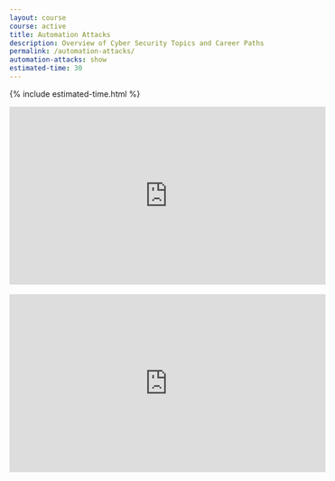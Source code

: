 ```yaml
---
layout: course
course: active
title: Automation Attacks
description: Overview of Cyber Security Topics and Career Paths
permalink: /automation-attacks/
automation-attacks: show
estimated-time: 30
---
```


{% include estimated-time.html %}

<div class="embed-responsive embed-responsive-16by9">
  <iframe width="560" height="315" src="https://www.youtube-nocookie.com/embed/5ZWxfs-9nYY" frameborder="0" allow="autoplay; encrypted-media" allowfullscreen></iframe>
</div><br>

<div class="embed-responsive embed-responsive-16by9">
  <iframe width="560" height="315" src="https://www.youtube-nocookie.com/embed/3VTi8xgq08M" frameborder="0" allow="autoplay; encrypted-media" allowfullscreen></iframe>
</div><br>
